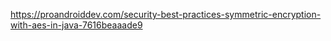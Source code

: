 https://proandroiddev.com/security-best-practices-symmetric-encryption-with-aes-in-java-7616beaaade9

